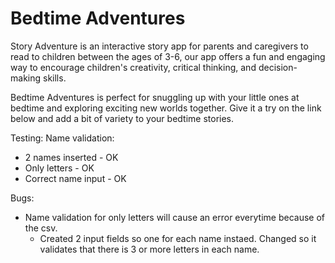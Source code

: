 # Bedtime Adventures
Story Adventure is an interactive story app for parents and caregivers to read to children between the ages of 3-6, our app offers a fun and engaging way to encourage children's creativity, critical thinking, and decision-making skills.

Bedtime Adventures is perfect for snuggling up with your little ones at bedtime and exploring exciting new worlds together. Give it a try on the link below and add a bit of variety to your bedtime stories.



Testing:
Name validation:
- 2 names inserted - OK
- Only letters - OK
- Correct name input - OK

Bugs:
- Name validation for only letters will cause an error everytime because of the csv.
    - Created 2 input fields so one for each name instaed. Changed so it validates that there is 3 or more letters in each name. 